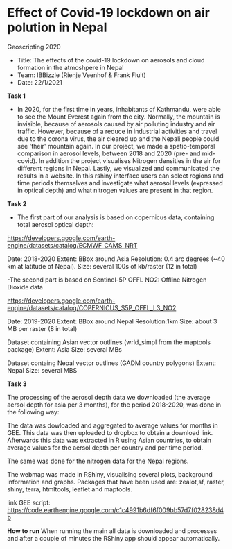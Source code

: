 # Effect of Covid-19 lockdown on air polution in Nepal
Geoscripting 2020 
- Title: The effects of the covid-19 lockdown on aerosols and cloud formation in the atmoshpere in Nepal
- Team: IBBizzle (Rienje Veenhof & Frank Fluit)
- Date: 22/1/2021

**Task 1**
 - In 2020, for the first time in years, inhabitants of Kathmandu, were able to see the Mount Everest again from the city. Normally, the mountain is invisible, because of aerosols caused by air polluting industry and air traffic. However, because of a reduce in industrial activities and travel due to the corona virus, the air cleared up and the Nepali people could see 'their' mountain again. In our project, we made a spatio-temporal comparison in aerosol levels, between 2018 and 2020 (pre- and mid-covid).
In addition the project visualises Nitrogen densities in the air for different regions in Nepal.
Lastly, we visualized and communicated the results in a website. In this rshiny interface users can select regions and time periods themselves and investigate what aerosol levels (expressed in optical depth) and what nitrogen values are present in that region. 

**Task 2**
 - The first part of our analysis is based on copernicus data, containing total aerosol optical depth:

https://developers.google.com/earth-engine/datasets/catalog/ECMWF_CAMS_NRT

Date: 2018-2020
Extent: BBox around Asia
Resolution: 0.4 arc degrees (~40 km at latitude of Nepal). 
Size: several 100s of kb/raster (12 in total)

-The second part is based on Sentinel-5P OFFL NO2: Offline Nitrogen Dioxide data

https://developers.google.com/earth-engine/datasets/catalog/COPERNICUS_S5P_OFFL_L3_NO2

Date: 2019-2020
Extent: BBox around Nepal
Resolution:1km
Size: about 3 MB per raster (8 in total) 

Dataset containing Asian vector outlines (wrld_simpl from the maptools package)
Extent: Asia
Size: several MBs

Dataset containg Nepal vector outlines (GADM country polygons)
Extent: Nepal
Size: several MBS

**Task 3**

The processing of the aerosol depth data we downloaded (the average aersol depth for asia per 3 months), for the period 2018-2020, was done in the following way:

The data was dowloaded and aggregated to average values for months in GEE.
This data was then uploaded to dropbox to obtain a download link.
Afterwards this data was extracted in R using Asian countries, to obtain average values for the aersol depth per country and per time period.

The same was done for the nitrogen data for the Nepal regions.

The webmap was made in RShiny, visualising several plots, background information and graphs. 
Packages that have been used are: zealot,sf, raster, shiny, terra, htmltools, leaflet and maptools.

link GEE script:
https://code.earthengine.google.com/c1c4991b6df6f009bb57d7f028238d4b
 
**How to run**
When running the main all data is downloaded and processes and after a couple of minutes the RShiny app should appear automatically.




